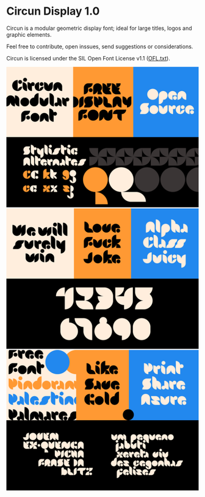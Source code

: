 # Circun Display 1.0

Circun is a modular geometric display font; ideal for large titles, logos and graphic elements.

Feel free to contribute, open inssues, send suggestions or considerations.

Circun is licensed under the SIL Open Font License v1.1 ([OFL.txt](OFL.txt)).

![Circum Display v1 Speciment 1/3](https://github.com/caepenna/circun/blob/main/img/specimen1.png?raw=true)
![Circum Display v1 Speciment 2/3](https://github.com/caepenna/circun/blob/main/img/specimen2.png?raw=true)
![Circum Display v1 Speciment 3/3](https://github.com/caepenna/circun/blob/main/img/specimen3.png?raw=true)